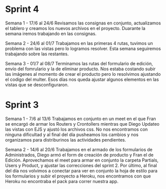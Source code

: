 # Sprint 4

Semana 1 - 17/6 al 24/6
Revisamos las consignas en conjunto, actualizamos el tablero y creamos los nuevos archivos en el proyecto.
Duarante la semana iremos trabajando en las consignas.

Semana 2 - 24/6 al 01/7
Trabajamos en las primeras 4 rutas, tuvimos un problema con las vistas pero lo logramos resolver.
Esta semana seguiremos trabajando sobre las restantes.

Semana 3 - 01/7 al 08/7
Terminamos las rutas del formulario de edición, envío del fomrulario y la de eliminar producto.
Nos estaba costando subir las imágenes al momento de crear el producto pero lo resolvimos ajustando el codigo del multer.
Esos días nos queda ajustar algunos elementos en las vistas que se desconfiguraron.


# Sprint 3 

Semana 1 - 7/6 al 13/6
Trabajamos en conjunto en un meet en el que Fran se encargó de armar los Routers y Crontollers mientras que Diego Updateo las vistas con EJS y ajustó los archivos css.
No nos encontramos con ninguna dificultad y al final del día pusheamos los cambios y nos organizamos para distriburinos las actividades pendientes.

Semana 2 - 14/6 al 20/6
Trabajamos en el armado de los formularios de Administrados, Diego armó el form de creación de producto y Fran el de Edición.
Aprovechamos el meet para armar en conjunto la carpeta Partials, Users y Product, y ajustar las correcciones del sprint 2.
Por último, al final del día nos volvimos a conectar para ver en conjunto la hoja de estilo para los formularios y subir el proyecto a Heroku, nos encontramos con que Heroku no encontraba el pack para correr nuestra app.

